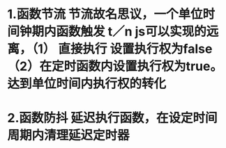  # 1.函数节流 节流故名思议，一个单位时间钟期内函数触发 t／n js可以实现的远离，（1） 直接执行 设置执行权为false（2）在定时函数内设置执行权为true。 达到单位时间内执行权的转化
 # 2.函数防抖 延迟执行函数，在设定时间周期内清理延迟定时器